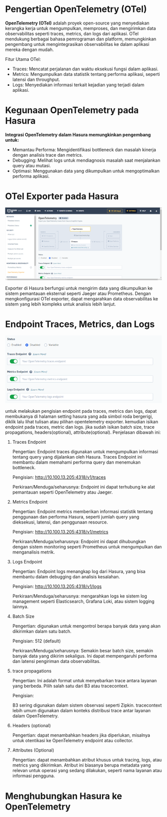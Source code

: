 # Pengertian OpenTelemetry (OTel)

**OpenTelemetry (OTel)** adalah proyek open-source yang menyediakan kerangka kerja untuk mengumpulkan, memproses, dan mengirimkan data observabilitas seperti traces, metrics, dan logs dari aplikasi. OTel mendukung berbagai bahasa pemrograman dan platform, memungkinkan pengembang untuk mengintegrasikan observabilitas ke dalam aplikasi mereka dengan mudah.

Fitur Utama OTel:

- Traces: Mencatat perjalanan dan waktu eksekusi fungsi dalam aplikasi.
- Metrics: Mengumpulkan data statistik tentang performa aplikasi, seperti latensi dan throughput.
- Logs: Menyediakan informasi terkait kejadian yang terjadi dalam aplikasi.

# Kegunaan OpenTelemetry pada Hasura

**Integrasi OpenTelemetry dalam Hasura memungkinkan pengembang untuk:**

- Memantau Performa: Mengidentifikasi bottleneck dan masalah kinerja dengan analisis trace dan metrics.
- Debugging: Melihat logs untuk mendiagnosis masalah saat menjalankan query atau mutasi.
- Optimasi: Menggunakan data yang dikumpulkan untuk mengoptimalkan performa aplikasi.

# OTel Exporter pada Hasura

![alt](/img/hasura_openTelemetri_exporter.png)

Exporter di Hasura berfungsi untuk mengirim data yang dikumpulkan ke sistem pemantauan eksternal seperti Jaeger atau Prometheus. Dengan mengkonfigurasi OTel exporter, dapat mengarahkan data observabilitas ke sistem yang lebih kompleks untuk analisis lebih lanjut.

# Endpoint Traces, Metrics, dan Logs

![alt](/img/hasura_opentelemetry_status.png)

untuk melakukan pengisian endpoint pada traces, metrics dan logs, dapat membukanya di halaman setting hasura yang ada simbol roda bergerigi, diklik lalu lihat tulisan atau pilihan opentelemetry exporter. kemudian isikan endpoint pada traces, metric dan logs. jika sudah isikan batch size, trace propagations, headers(optional), attribute(optional). Penjelasan dibawah ini:

1. Traces Endpoint

   Pengertian: Endpoint traces digunakan untuk mengumpulkan informasi tentang query yang dijalankan oleh Hasura. Traces Endpoint ini membantu dalam memahami performa query dan menemukan bottleneck.

   Pengisian: http://10.100.13.205:4318/v1/traces

   Perkiraan/Menduga/seharusnya: Endpoint ini dapat terhubung ke alat pemantauan seperti OpenTelemetry atau Jaeger.

2. Metrics Endpoint

   Pengertian: Endpoint metrics memberikan informasi statistik tentang penggunaan dan performa Hasura, seperti jumlah query yang dieksekusi, latensi, dan penggunaan resource.

   Pengisian: http://10.100.13.205:4318/v1/metrics

   Perkiraan/Menduga/seharusnya: Endpoint ini dapat dihubungkan dengan sistem monitoring seperti Prometheus untuk mengumpulkan dan menganalisis metrik.

3. Logs Endpoint

   Pengertian: Endpoint logs menangkap log dari Hasura, yang bisa membantu dalam debugging dan analisis kesalahan.

   Pengisian: http://10.100.13.205:4318/v1/logs

   Perkiraan/Menduga/seharusnya: mengarahkan logs ke sistem log management seperti Elasticsearch, Grafana Loki, atau sistem logging lainnya.

4. Batch Size

   Pengertian: digunakan untuk mengontrol berapa banyak data yang akan dikirimkan dalam satu batch.

   Pengisian: 512 (default)

   Perkiraan/Menduga/seharusnya: Semakin besar batch size, semakin banyak data yang dikirim sekaligus. Ini dapat mempengaruhi performa dan latensi pengiriman data observabilitas.

5. trace propagations

   Pengertian: Ini adalah format untuk menyebarkan trace antara layanan yang berbeda. Pilih salah satu dari B3 atau tracecontext.

   Pengisian:

   B3 sering digunakan dalam sistem observasi seperti Zipkin.
   tracecontext lebih umum digunakan dalam konteks distribusi trace antar layanan dalam OpenTelemetry.

6. Headers (optional)

   Pengertian: dapat menambahkan headers jika diperlukan, misalnya untuk otentikasi ke OpenTelemetry endpoint atau collector.

7. Attributes (Optional)

   Pengertian: dapat menambahkan atribut khusus untuk tracing, logs, atau metrics yang dikirimkan. Atribut ini biasanya berupa metadata yang relevan untuk operasi yang sedang dilakukan, seperti nama layanan atau informasi pengguna.

# Menghubungkan Hasura ke OpenTelemetry
